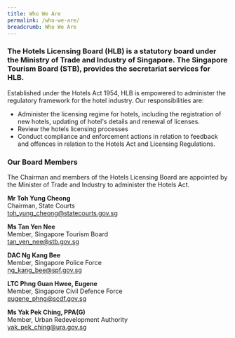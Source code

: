 ```yaml
---
title: Who We Are
permalink: /who-we-are/
breadcrumb: Who We Are
---
```

### The Hotels Licensing Board (HLB) is a statutory board under the Ministry of Trade and Industry of Singapore. The Singapore Tourism Board (STB), provides the secretariat services for HLB.

Established under the Hotels Act 1954, HLB is empowered to administer the regulatory framework for the hotel industry. Our responsibilities are:

* Administer the licensing regime for hotels, including the registration of new hotels, updating of hotel's details and renewal of licenses.
* Review the hotels licensing processes
* Conduct compliance and enforcement actions in relation to feedback and offences in relation to the Hotels Act and Licensing Regulations.

### **Our Board Members**

The Chairman and members of the Hotels Licensing Board are appointed by the Minister of Trade and Industry to administer the Hotels Act.

**Mr Toh Yung Cheong**<br>
Chairman, State Courts<br>
[toh_yung_cheong@statecourts.gov.sg](toh_yung_cheong@statecourts.gov.sg)

**Ms Tan Yen Nee**<br>
Member, Singapore Tourism Board<br>
[tan_yen_nee@stb.gov.sg](tan_yen_nee@stb.gov.sg)

**DAC Ng Kang Bee**<br>
Member, Singapore Police Force<br>
[ng_kang_bee@spf.gov.sg](ng_kang_bee@spf.gov.sg)

**LTC Phng Guan Hwee, Eugene**<br>
Member, Singapore Civil Defence Force<br>
[eugene_phng@scdf.gov.sg](eugene_phng@scdf.gov.sg)

**Ms Yak Pek Ching, PPA(G)**<br>
Member, Urban Redevelopment Authority<br>
[yak_pek_ching@ura.gov.sg](yak_pek_ching@ura.gov.sg)
